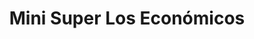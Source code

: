 ---
title: "Mini Super Los Económicos"
url: /tres-rios/mini-super-los-economicos/
shop: Lebensmittel
---